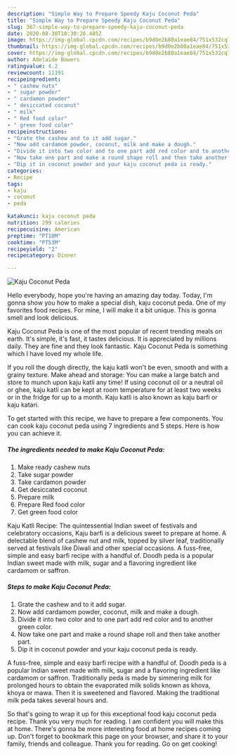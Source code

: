 ```yaml
---
description: "Simple Way to Prepare Speedy Kaju Coconut Peda"
title: "Simple Way to Prepare Speedy Kaju Coconut Peda"
slug: 367-simple-way-to-prepare-speedy-kaju-coconut-peda
date: 2020-08-30T10:30:26.485Z
image: https://img-global.cpcdn.com/recipes/b9d0e2b80a1eae84/751x532cq70/kaju-coconut-peda-recipe-main-photo.jpg
thumbnail: https://img-global.cpcdn.com/recipes/b9d0e2b80a1eae84/751x532cq70/kaju-coconut-peda-recipe-main-photo.jpg
cover: https://img-global.cpcdn.com/recipes/b9d0e2b80a1eae84/751x532cq70/kaju-coconut-peda-recipe-main-photo.jpg
author: Adelaide Bowers
ratingvalue: 4.2
reviewcount: 11191
recipeingredient:
- " cashew nuts"
- " sugar powder"
- " cardamon powder"
- " desiccated coconut"
- " milk"
- " Red food color"
- " green food color"
recipeinstructions:
- "Grate the cashew and to it add sugar."
- "Now add cardamom powder, coconut, milk and make a dough."
- "Divide it into two color and to one part add red color and to another green color."
- "Now take one part and make a round shape roll and then take another part."
- "Dip it in coconut powder and your kaju coconut peda is ready."
categories:
- Recipe
tags:
- kaju
- coconut
- peda

katakunci: kaju coconut peda 
nutrition: 299 calories
recipecuisine: American
preptime: "PT10M"
cooktime: "PT53M"
recipeyield: "2"
recipecategory: Dinner

---
```



![Kaju Coconut Peda](https://img-global.cpcdn.com/recipes/b9d0e2b80a1eae84/751x532cq70/kaju-coconut-peda-recipe-main-photo.jpg)

Hello everybody, hope you're having an amazing day today. Today, I'm gonna show you how to make a special dish, kaju coconut peda. One of my favorites food recipes. For mine, I will make it a bit unique. This is gonna smell and look delicious.

Kaju Coconut Peda is one of the most popular of recent trending meals on earth. It's simple, it's fast, it tastes delicious. It is appreciated by millions daily. They are fine and they look fantastic. Kaju Coconut Peda is something which I have loved my whole life.

If you roll the dough directly, the kaju katli won&#39;t be even, smooth and with a grainy texture. Make ahead and storage: You can make a large batch and store to munch upon kaju katli any time! If using coconut oil or a neutral oil or ghee, kaju katli can be kept at room temperature for at least two weeks or in the fridge for up to a month. Kaju katli is also known as kaju barfi or kaju katari.


To get started with this recipe, we have to prepare a few components. You can cook kaju coconut peda using 7 ingredients and 5 steps. Here is how you can achieve it.

<!--inarticleads1-->

##### The ingredients needed to make Kaju Coconut Peda:

1. Make ready  cashew nuts
1. Take  sugar powder
1. Take  cardamon powder
1. Get  desiccated coconut
1. Prepare  milk
1. Prepare  Red food color
1. Get  green food color


Kaju Katli Recipe: The quintessential Indian sweet of festivals and celebratory occasions, Kaju barfi is a delicious sweet to prepare at home. A delectable blend of cashew nut and milk, topped by silver leaf, traditionally served at festivals like Diwali and other special occasions. A fuss-free, simple and easy barfi recipe with a handful of. Doodh peda is a popular Indian sweet made with milk, sugar and a flavoring ingredient like cardamom or saffron. 

<!--inarticleads2-->

##### Steps to make Kaju Coconut Peda:

1. Grate the cashew and to it add sugar.
1. Now add cardamom powder, coconut, milk and make a dough.
1. Divide it into two color and to one part add red color and to another green color.
1. Now take one part and make a round shape roll and then take another part.
1. Dip it in coconut powder and your kaju coconut peda is ready.


A fuss-free, simple and easy barfi recipe with a handful of. Doodh peda is a popular Indian sweet made with milk, sugar and a flavoring ingredient like cardamom or saffron. Traditionally peda is made by simmering milk for prolonged hours to obtain the evaporated milk solids known as khova, khoya or mawa. Then it is sweetened and flavored. Making the traditional milk peda takes several hours and. 

So that's going to wrap it up for this exceptional food kaju coconut peda recipe. Thank you very much for reading. I am confident you will make this at home. There's gonna be more interesting food at home recipes coming up. Don't forget to bookmark this page on your browser, and share it to your family, friends and colleague. Thank you for reading. Go on get cooking!

